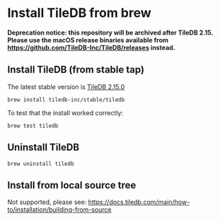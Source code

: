 # Install TileDB from brew

**Deprecation notice: this repository will be archived after TileDB 2.15. Please use the macOS release
  binaries available from https://github.com/TileDB-Inc/TileDB/releases instead.**

## Install TileDB (from stable tap)

The latest stable version is [TileDB 2.15.0](https://github.com/TileDB-Inc/TileDB/releases/tag/2.15.0)

```
brew install tiledb-inc/stable/tiledb
```

To test that the install worked correctly:

```
brew test tiledb
```

## Uninstall TileDB

```
brew uninstall tiledb
```

## Install from local source tree

Not supported, please see: https://docs.tiledb.com/main/how-to/installation/building-from-source
